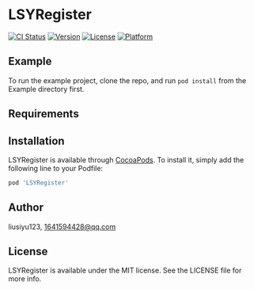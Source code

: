# LSYRegister

[![CI Status](https://img.shields.io/travis/liusiyu123/LSYRegister.svg?style=flat)](https://travis-ci.org/liusiyu123/LSYRegister)
[![Version](https://img.shields.io/cocoapods/v/LSYRegister.svg?style=flat)](https://cocoapods.org/pods/LSYRegister)
[![License](https://img.shields.io/cocoapods/l/LSYRegister.svg?style=flat)](https://cocoapods.org/pods/LSYRegister)
[![Platform](https://img.shields.io/cocoapods/p/LSYRegister.svg?style=flat)](https://cocoapods.org/pods/LSYRegister)

## Example

To run the example project, clone the repo, and run `pod install` from the Example directory first.

## Requirements

## Installation

LSYRegister is available through [CocoaPods](https://cocoapods.org). To install
it, simply add the following line to your Podfile:

```ruby
pod 'LSYRegister'
```

## Author

liusiyu123, 1641594428@qq.com

## License

LSYRegister is available under the MIT license. See the LICENSE file for more info.
